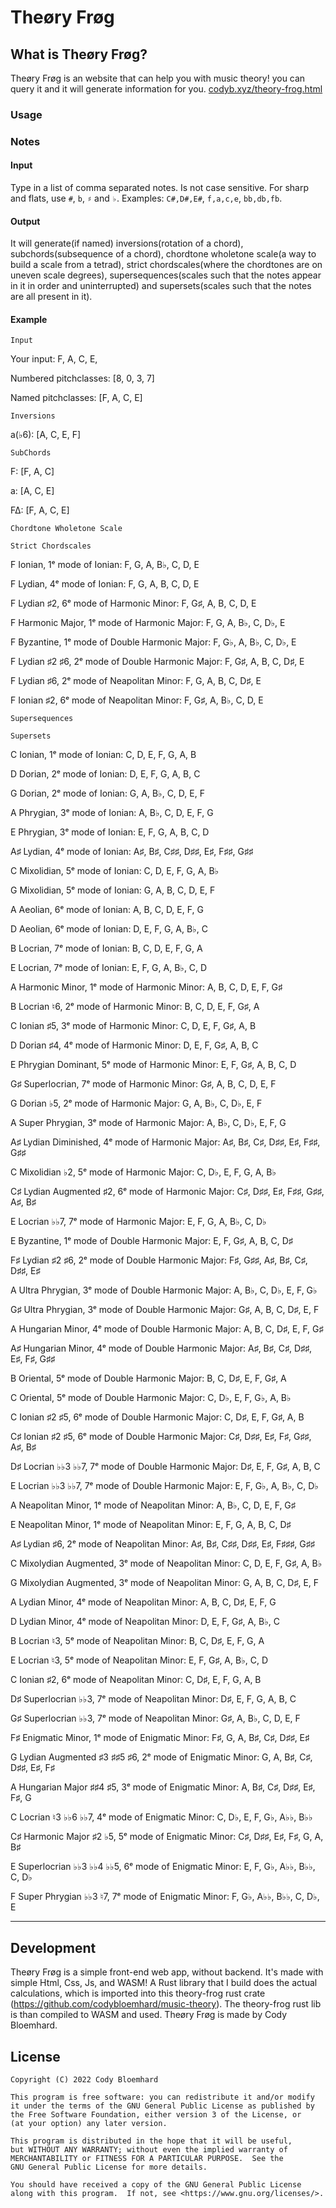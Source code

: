 # Theøry Frøg

## What is Theøry Frøg?

Theøry Frøg is an website that can help you with music theory!
you can query it and it will generate information for you.
[codyb.xyz/theory-frog.html](https://codyb.xyz/theory-frog.html)

### Usage

### Notes

#### Input

Type in a list of comma separated notes. Is not case sensitive.
For sharp and flats, use `#`, `b`, `♯` and `♭`.
Examples: `C#,D#,E#`, `f,a,c,e`, `bb,db,fb`.

#### Output

It will generate(if named) inversions(rotation of a chord), subchords(subsequence of a chord), chordtone wholetone scale(a way to build a scale from a tetrad),
strict chordscales(where the chordtones are on uneven scale degrees), supersequences(scales such that the notes appear in it in order and uninterrupted)
and supersets(scales such that the notes are all present in it).

#### Example

	Input

Your input: F, A, C, E, 

Numbered pitchclasses: [8, 0, 3, 7]

Named pitchclasses: [F, A, C, E]

	Inversions

a(♭6): [A, C, E, F]

	SubChords

F: [F, A, C]

a: [A, C, E]

F∆: [F, A, C, E]

	Chordtone Wholetone Scale

	Strict Chordscales

F Ionian, 1ᵉ mode of Ionian: F, G, A, B♭, C, D, E

F Lydian, 4ᵉ mode of Ionian: F, G, A, B, C, D, E

F Lydian ♯2, 6ᵉ mode of Harmonic Minor: F, G♯, A, B, C, D, E

F Harmonic Major, 1ᵉ mode of Harmonic Major: F, G, A, B♭, C, D♭, E

F Byzantine, 1ᵉ mode of Double Harmonic Major: F, G♭, A, B♭, C, D♭, E

F Lydian ♯2 ♯6, 2ᵉ mode of Double Harmonic Major: F, G♯, A, B, C, D♯, E

F Lydian ♯6, 2ᵉ mode of Neapolitan Minor: F, G, A, B, C, D♯, E

F Ionian ♯2, 6ᵉ mode of Neapolitan Minor: F, G♯, A, B♭, C, D, E

	Supersequences

	Supersets

C Ionian, 1ᵉ mode of Ionian: C, D, E, F, G, A, B

D Dorian, 2ᵉ mode of Ionian: D, E, F, G, A, B, C

G Dorian, 2ᵉ mode of Ionian: G, A, B♭, C, D, E, F

A Phrygian, 3ᵉ mode of Ionian: A, B♭, C, D, E, F, G

E Phrygian, 3ᵉ mode of Ionian: E, F, G, A, B, C, D

A♯ Lydian, 4ᵉ mode of Ionian: A♯, B♯, C♯♯, D♯♯, E♯, F♯♯, G♯♯

C Mixolidian, 5ᵉ mode of Ionian: C, D, E, F, G, A, B♭

G Mixolidian, 5ᵉ mode of Ionian: G, A, B, C, D, E, F

A Aeolian, 6ᵉ mode of Ionian: A, B, C, D, E, F, G

D Aeolian, 6ᵉ mode of Ionian: D, E, F, G, A, B♭, C

B Locrian, 7ᵉ mode of Ionian: B, C, D, E, F, G, A

E Locrian, 7ᵉ mode of Ionian: E, F, G, A, B♭, C, D

A Harmonic Minor, 1ᵉ mode of Harmonic Minor: A, B, C, D, E, F, G♯

B Locrian ♮6, 2ᵉ mode of Harmonic Minor: B, C, D, E, F, G♯, A

C Ionian ♯5, 3ᵉ mode of Harmonic Minor: C, D, E, F, G♯, A, B

D Dorian ♯4, 4ᵉ mode of Harmonic Minor: D, E, F, G♯, A, B, C

E Phrygian Dominant, 5ᵉ mode of Harmonic Minor: E, F, G♯, A, B, C, D

G♯ Superlocrian, 7ᵉ mode of Harmonic Minor: G♯, A, B, C, D, E, F

G Dorian ♭5, 2ᵉ mode of Harmonic Major: G, A, B♭, C, D♭, E, F

A Super Phrygian, 3ᵉ mode of Harmonic Major: A, B♭, C, D♭, E, F, G

A♯ Lydian Diminished, 4ᵉ mode of Harmonic Major: A♯, B♯, C♯, D♯♯, E♯, F♯♯, G♯♯

C Mixolidian ♭2, 5ᵉ mode of Harmonic Major: C, D♭, E, F, G, A, B♭

C♯ Lydian Augmented ♯2, 6ᵉ mode of Harmonic Major: C♯, D♯♯, E♯, F♯♯, G♯♯, A♯, B♯

E Locrian ♭♭7, 7ᵉ mode of Harmonic Major: E, F, G, A, B♭, C, D♭

E Byzantine, 1ᵉ mode of Double Harmonic Major: E, F, G♯, A, B, C, D♯

F♯ Lydian ♯2 ♯6, 2ᵉ mode of Double Harmonic Major: F♯, G♯♯, A♯, B♯, C♯, D♯♯, E♯

A Ultra Phrygian, 3ᵉ mode of Double Harmonic Major: A, B♭, C, D♭, E, F, G♭

G♯ Ultra Phrygian, 3ᵉ mode of Double Harmonic Major: G♯, A, B, C, D♯, E, F

A Hungarian Minor, 4ᵉ mode of Double Harmonic Major: A, B, C, D♯, E, F, G♯

A♯ Hungarian Minor, 4ᵉ mode of Double Harmonic Major: A♯, B♯, C♯, D♯♯, E♯, F♯, G♯♯

B Oriental, 5ᵉ mode of Double Harmonic Major: B, C, D♯, E, F, G♯, A

C Oriental, 5ᵉ mode of Double Harmonic Major: C, D♭, E, F, G♭, A, B♭

C Ionian ♯2 ♯5, 6ᵉ mode of Double Harmonic Major: C, D♯, E, F, G♯, A, B

C♯ Ionian ♯2 ♯5, 6ᵉ mode of Double Harmonic Major: C♯, D♯♯, E♯, F♯, G♯♯, A♯, B♯

D♯ Locrian ♭♭3 ♭♭7, 7ᵉ mode of Double Harmonic Major: D♯, E, F, G♯, A, B, C

E Locrian ♭♭3 ♭♭7, 7ᵉ mode of Double Harmonic Major: E, F, G♭, A, B♭, C, D♭

A Neapolitan Minor, 1ᵉ mode of Neapolitan Minor: A, B♭, C, D, E, F, G♯

E Neapolitan Minor, 1ᵉ mode of Neapolitan Minor: E, F, G, A, B, C, D♯

A♯ Lydian ♯6, 2ᵉ mode of Neapolitan Minor: A♯, B♯, C♯♯, D♯♯, E♯, F♯♯♯, G♯♯

C Mixolydian Augmented, 3ᵉ mode of Neapolitan Minor: C, D, E, F, G♯, A, B♭

G Mixolydian Augmented, 3ᵉ mode of Neapolitan Minor: G, A, B, C, D♯, E, F

A Lydian Minor, 4ᵉ mode of Neapolitan Minor: A, B, C, D♯, E, F, G

D Lydian Minor, 4ᵉ mode of Neapolitan Minor: D, E, F, G♯, A, B♭, C

B Locrian ♮3, 5ᵉ mode of Neapolitan Minor: B, C, D♯, E, F, G, A

E Locrian ♮3, 5ᵉ mode of Neapolitan Minor: E, F, G♯, A, B♭, C, D

C Ionian ♯2, 6ᵉ mode of Neapolitan Minor: C, D♯, E, F, G, A, B

D♯ Superlocrian ♭♭3, 7ᵉ mode of Neapolitan Minor: D♯, E, F, G, A, B, C

G♯ Superlocrian ♭♭3, 7ᵉ mode of Neapolitan Minor: G♯, A, B♭, C, D, E, F

F♯ Enigmatic Minor, 1ᵉ mode of Enigmatic Minor: F♯, G, A, B♯, C♯, D♯♯, E♯

G Lydian Augmented ♯3 ♯♯5 ♯6, 2ᵉ mode of Enigmatic Minor: G, A, B♯, C♯, D♯♯, E♯, F♯

A Hungarian Major ♯♯4 ♯5, 3ᵉ mode of Enigmatic Minor: A, B♯, C♯, D♯♯, E♯, F♯, G

C Locrian ♮3 ♭♭6 ♭♭7, 4ᵉ mode of Enigmatic Minor: C, D♭, E, F, G♭, A♭♭, B♭♭

C♯ Harmonic Major ♯2 ♭5, 5ᵉ mode of Enigmatic Minor: C♯, D♯♯, E♯, F♯, G, A, B♯

E Superlocrian ♭♭3 ♭♭4 ♭♭5, 6ᵉ mode of Enigmatic Minor: E, F, G♭, A♭♭, B♭♭, C, D♭

F Super Phrygian ♭♭3 ♮7, 7ᵉ mode of Enigmatic Minor: F, G♭, A♭♭, B♭♭, C, D♭, E

----------------------------------------

## Development

Theøry Frøg is a simple front-end web app, without backend.
It's made with simple Html, Css, Js, and WASM!
A Rust library that I build does the actual calculations, which is imported into this theory-frog rust crate (https://github.com/codybloemhard/music-theory).
The theory-frog rust lib is than compiled to WASM and used.
Theøry Frøg is made by Cody Bloemhard.

## License

```
Copyright (C) 2022 Cody Bloemhard

This program is free software: you can redistribute it and/or modify
it under the terms of the GNU General Public License as published by
the Free Software Foundation, either version 3 of the License, or
(at your option) any later version.

This program is distributed in the hope that it will be useful,
but WITHOUT ANY WARRANTY; without even the implied warranty of
MERCHANTABILITY or FITNESS FOR A PARTICULAR PURPOSE.  See the
GNU General Public License for more details.

You should have received a copy of the GNU General Public License
along with this program.  If not, see <https://www.gnu.org/licenses/>.
```
